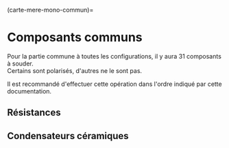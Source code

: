 (carte-mere-mono-commun)=

# Composants communs

Pour la partie commune à toutes les configurations, il y aura 31 composants à souder.  
Certains sont polarisés, d'autres ne le sont pas.

Il est recommandé d'effectuer cette opération dans l'ordre indiqué par cette documentation.

## Résistances

## Condensateurs céramiques

